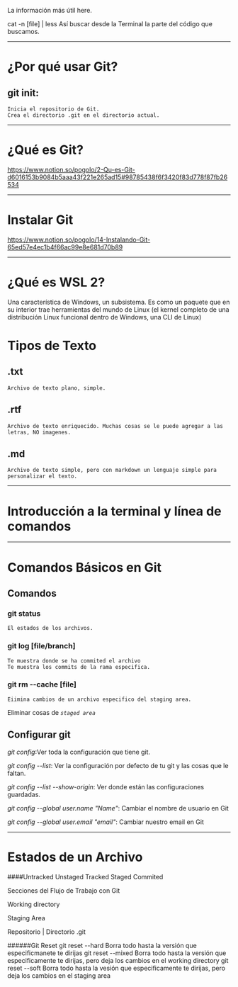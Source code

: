 La información más útil here.

cat -n [file] | less
	Así buscar desde la Terminal la parte del código que buscamos. 



---

# ¿Por qué usar Git?


## git init: 
	Inicia el repositorio de Git. 
	Crea el directorio .git en el directorio actual. 
---
# ¿Qué es Git?

https://www.notion.so/pogolo/2-Qu-es-Git-d6016153b9084b5aaa43f221e265ad15#98785438f6f3420f83d778f87fb26534


---
# Instalar Git

https://www.notion.so/pogolo/14-Instalando-Git-65ed57e4ec1b4f66ac99e8e681d70b89

---
# ¿Qué es WSL 2? 

Una característica de Windows, un subsistema. Es como un paquete que en su interior trae herramientas del mundo de Linux (el kernel completo de una distribución Linux funcional dentro de Windows, una CLI de Linux)

# Tipos de Texto

## .txt
	Archivo de texto plano, simple. 
## .rtf
	Archivo de texto enriquecido. Muchas cosas se le puede agregar a las letras, NO imagenes. 
## .md
	Archivo de texto simple, pero con markdown un lenguaje simple para personalizar el texto. 

---
# Introducción a la terminal y línea de comandos 

---
# Comandos Básicos en Git

## Comandos

### git status
	El estados de los archivos. 

### git log [file/branch]
	Te muestra donde se ha commited el archivo
	Te muestra los commits de la rama especifica. 

### git rm --cache [file]
	Eiimina cambios de un archivo especifico del staging area. 

Eliminar cosas de *`staged area`*	

## Configurar git
*git config*:Ver toda la configuración que tiene git.

*git config --list*: Ver la configuración por defecto de tu git y las cosas que le faltan.

*git config --list --show-origin*: Ver donde están las configuraciones guardadas.

*git config --global user.name "Name"*: Cambiar el nombre de usuario en Git

*git config --global user.email "email"*: Cambiar nuestro email en Git




---
# 























# Estados de un Archivo

####Untracked
Unstaged
Tracked
Staged
Commited


Secciones del Flujo de Trabajo con Git

Working directory

Staging Area

Repositorio | Directorio .git


######Git Reset
git reset --hard
	Borra todo hasta la versión que especificmanete te dirijas 
git reset --mixed
	Borra todo hasta la versión que especificamente te dirijas, pero deja los cambios en el working directory
git reset --soft
	Borra todo hasta la vesión que especificamente te dirijas, pero deja los cambios en el staging area




	
